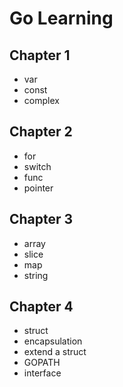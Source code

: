 # Go Learning

## Chapter 1 

- var
- const
- complex

## Chapter 2 

- for
- switch
- func
- pointer

## Chapter 3

- array
- slice
- map
- string

## Chapter 4

- struct
- encapsulation
- extend a struct
- GOPATH
- interface

